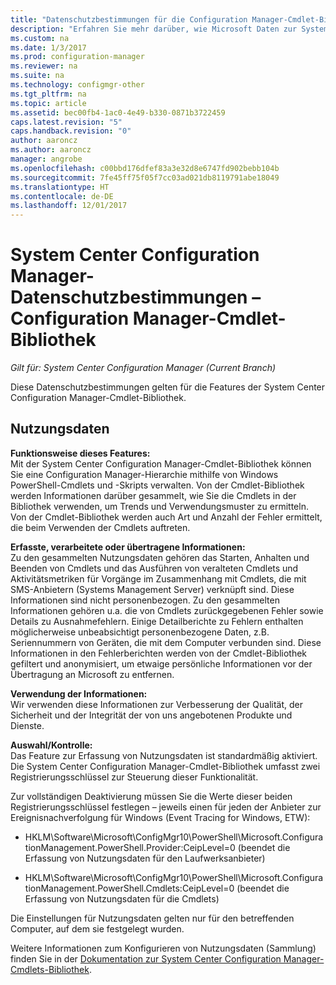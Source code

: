```yaml
---
title: "Datenschutzbestimmungen für die Configuration Manager-Cmdlet-Bibliothek"
description: "Erfahren Sie mehr darüber, wie Microsoft Daten zur System Center Configuration Manager-Cmdlet-Bibliothek sammelt und verwendet."
ms.custom: na
ms.date: 1/3/2017
ms.prod: configuration-manager
ms.reviewer: na
ms.suite: na
ms.technology: configmgr-other
ms.tgt_pltfrm: na
ms.topic: article
ms.assetid: bec00fb4-1ac0-4e49-b330-0871b3722459
caps.latest.revision: "5"
caps.handback.revision: "0"
author: aaroncz
ms.author: aaroncz
manager: angrobe
ms.openlocfilehash: c00bbd176dfef83a3e32d8e6747fd902bebb104b
ms.sourcegitcommit: 7fe45ff75f05f7cc03ad021db8119791abe18049
ms.translationtype: HT
ms.contentlocale: de-DE
ms.lasthandoff: 12/01/2017
---
```

# <a name="system-center-configuration-manager-privacy-statement---configuration-manager-cmdlet-library"></a>System Center Configuration Manager-Datenschutzbestimmungen – Configuration Manager-Cmdlet-Bibliothek

*Gilt für: System Center Configuration Manager (Current Branch)*

Diese Datenschutzbestimmungen gelten für die Features der System Center Configuration Manager-Cmdlet-Bibliothek.  

## <a name="usage-data"></a>Nutzungsdaten  
 **Funktionsweise dieses Features:**   
Mit der System Center Configuration Manager-Cmdlet-Bibliothek können Sie eine Configuration Manager-Hierarchie mithilfe von Windows PowerShell-Cmdlets und -Skripts verwalten. Von der Cmdlet-Bibliothek werden Informationen darüber gesammelt, wie Sie die Cmdlets in der Bibliothek verwenden, um Trends und Verwendungsmuster zu ermitteln. Von der Cmdlet-Bibliothek werden auch Art und Anzahl der Fehler ermittelt, die beim Verwenden der Cmdlets auftreten.  

 **Erfasste, verarbeitete oder übertragene Informationen:**   
Zu den gesammelten Nutzungsdaten gehören das Starten, Anhalten und Beenden von Cmdlets und das Ausführen von veralteten Cmdlets und Aktivitätsmetriken für Vorgänge im Zusammenhang mit Cmdlets, die mit SMS-Anbietern (Systems Management Server) verknüpft sind. Diese Informationen sind nicht personenbezogen.  Zu den gesammelten Informationen gehören u.a. die von Cmdlets zurückgegebenen Fehler sowie Details zu Ausnahmefehlern. Einige Detailberichte zu Fehlern enthalten möglicherweise unbeabsichtigt personenbezogene Daten, z.B. Seriennummern von Geräten, die mit dem Computer verbunden sind. Diese Informationen in den Fehlerberichten werden von der Cmdlet-Bibliothek gefiltert und anonymisiert, um etwaige persönliche Informationen vor der Übertragung an Microsoft zu entfernen.  

 **Verwendung der Informationen:**   
Wir verwenden diese Informationen zur Verbesserung der Qualität, der Sicherheit und der Integrität der von uns angebotenen Produkte und Dienste.  

 **Auswahl/Kontrolle:**   
Das Feature zur Erfassung von Nutzungsdaten ist standardmäßig aktiviert. Die System Center Configuration Manager-Cmdlet-Bibliothek umfasst zwei Registrierungsschlüssel zur Steuerung dieser Funktionalität.  

 Zur vollständigen Deaktivierung müssen Sie die Werte dieser beiden Registrierungsschlüssel festlegen – jeweils einen für jeden der Anbieter zur Ereignisnachverfolgung für Windows (Event Tracing for Windows, ETW):  

-   HKLM\Software\Microsoft\ConfigMgr10\PowerShell\Microsoft.ConfigurationManagement.PowerShell.Provider:CeipLevel=0 (beendet die Erfassung von Nutzungsdaten für den Laufwerksanbieter)  

-   HKLM\Software\Microsoft\ConfigMgr10\PowerShell\Microsoft.ConfigurationManagement.PowerShell.Cmdlets:CeipLevel=0 (beendet die Erfassung von Nutzungsdaten für die Cmdlets)  

 Die Einstellungen für Nutzungsdaten gelten nur für den betreffenden Computer, auf dem sie festgelegt wurden.  

 Weitere Informationen zum Konfigurieren von Nutzungsdaten (Sammlung) finden Sie in der [Dokumentation zur System Center Configuration Manager-Cmdlets-Bibliothek](https://technet.microsoft.com/en-us/library/dn958404.aspx).   
